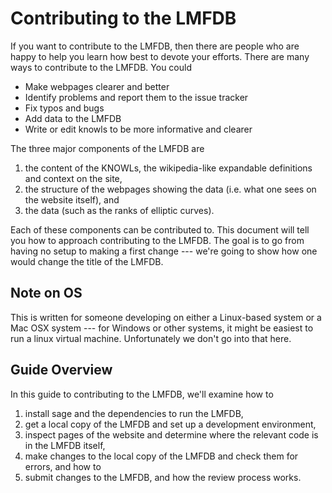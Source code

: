 # Contributing to the LMFDB

If you want to contribute to the LMFDB, then there are people who are happy to
help you learn how best to devote your efforts. There are many ways to
contribute to the LMFDB. You could

- Make webpages clearer and better
- Identify problems and report them to the issue tracker
- Fix typos and bugs
- Add data to the LMFDB
- Write or edit knowls to be more informative and clearer

The three major components of the LMFDB are

1. the content of the KNOWLs, the wikipedia-like expandable
   definitions and context on the site,
2. the structure of the webpages showing the data (i.e. what one
   sees on the website itself), and
3. the data (such as the ranks of elliptic curves).

Each of these components can be contributed to. This document will tell you how
to approach contributing to the LMFDB. The goal is to go from having no setup to
making a first change --- we're going to show how one would change the title of
the LMFDB.

## Note on OS

This is written for someone developing on either a Linux-based system or a Mac
OSX system --- for Windows or other systems, it might be easiest to run a linux
virtual machine. Unfortunately we don't go into that here.

## Guide Overview

In this guide to contributing to the LMFDB, we'll examine how to

1. install sage and the dependencies to run the LMFDB,
2. get a local copy of the LMFDB and set up a development
   environment,
3. inspect pages of the website and determine where the relevant code is
   in the LMFDB itself,
4. make changes to the local copy of the LMFDB and check them for
   errors, and how to
5. submit changes to the LMFDB, and how the review process works.
